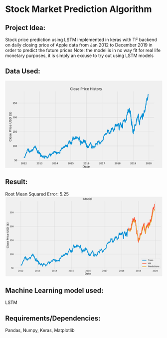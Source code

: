 # Stock Market Prediction Algorithm 
## Project Idea:
Stock price prediction using LSTM implemented in keras with TF backend on daily closing price of Apple data from Jan 2012 to December 2019 in order to predict the future prices
Note: the model is in no way fit for real life monetary purposes, it is simply an excuse to try out using LSTM models

## Data Used: 
![Model screenshot](/screenshot/data.png)

## Result: 
Root Mean Squared Error: 5.25
![Model screenshot](/screenshot/result.png)

## Machine Learning model used: 
LSTM 

## Requirements/Dependencies:
Pandas, Numpy, Keras, Matplotlib
